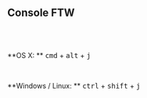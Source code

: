 ##  Console FTW
<br /><br />

**OS X: **
<span class="light-keys">
    <kbd>cmd</kbd> + <kbd>alt</kbd> + <kbd>j</kbd>
</span>

<br />

**Windows / Linux: **
<span class="light-keys">
    <kbd>ctrl</kbd> + <kbd>shift</kbd> + <kbd>j</kbd>
</span>

